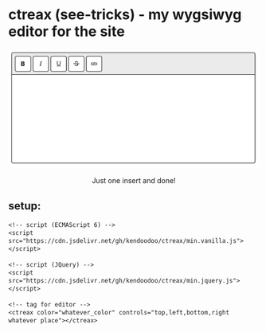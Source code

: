 # ctreax (see-tricks) - my wygsiwyg editor for the site
<p align="center"><img src="./editor-image.png"></p>

<p align="center">Just one insert and done!</p>

## setup:
```
<!-- script (ECMAScript 6) -->
<script src="https://cdn.jsdelivr.net/gh/kendoodoo/ctreax/min.vanilla.js"></script>

<!-- script (JQuery) -->
<script src="https://cdn.jsdelivr.net/gh/kendoodoo/ctreax/min.jquery.js"></script>

<!-- tag for editor -->
<ctreax color="whatever_color" controls="top,left,bottom,right whatever place"></ctreax>
```
